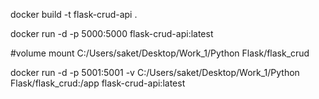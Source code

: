 docker build -t flask-crud-api .

docker run -d -p 5000:5000 flask-crud-api:latest

#volume mount
C:/Users/saket/Desktop/Work_1/Python Flask/flask_crud

docker run -d -p 5001:5001 -v C:/Users/saket/Desktop/Work_1/Python Flask/flask_crud:/app flask-crud-api:latest

